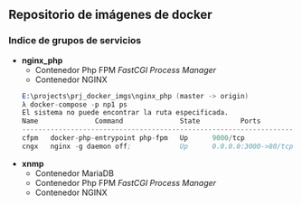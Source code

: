 ## Repositorio de imágenes de docker

### Indice de grupos de servicios
- **nginx_php**
  - Contenedor Php FPM *FastCGI Process Manager*
  - Contenedor NGINX 
  ```s
  E:\projects\prj_docker_imgs\nginx_php (master -> origin)
  λ docker-compose -p np1 ps
  El sistema no puede encontrar la ruta especificada.
  Name              Command              State          Ports
  -------------------------------------------------------------------
  cfpm   docker-php-entrypoint php-fpm   Up      9000/tcp
  cngx   nginx -g daemon off;            Up      0.0.0.0:3000->80/tcp  
  ```
- **xnmp**
  - Contenedor MariaDB
  - Contenedor Php FPM *FastCGI Process Manager*
  - Contenedor NGINX 